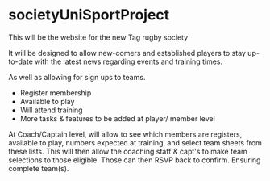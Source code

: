 # societyUniSportProject
This will be the website for the new Tag rugby society

It will be designed to allow new-comers and established players to stay up-to-date with the latest news regarding events and training times.

As well as allowing for sign ups to teams. 
- Register membership
- Available to play
- Will attend training
- More tasks & features to be added at player/ member level


At Coach/Captain level, will allow to see which members are registers, available to play, numbers expected at training, and select team sheets from these lists.
This will then allow the coaching staff & capt's to make team selections to those eligible. Those can then RSVP back to confirm. Ensuring complete team(s).  
